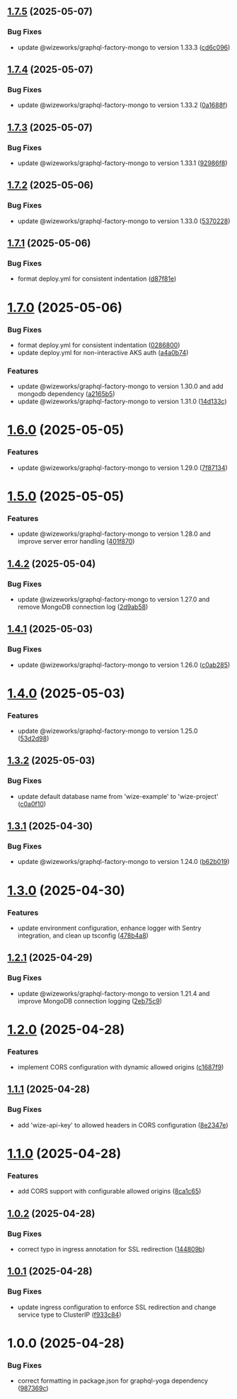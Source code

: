 ## [1.7.5](https://github.com/wize-works/wize-project/compare/v1.7.4...v1.7.5) (2025-05-07)


### Bug Fixes

* update @wizeworks/graphql-factory-mongo to version 1.33.3 ([cd6c096](https://github.com/wize-works/wize-project/commit/cd6c096541b650b4639cfb1615d15f3109a3a7f2))

## [1.7.4](https://github.com/wize-works/wize-project/compare/v1.7.3...v1.7.4) (2025-05-07)


### Bug Fixes

* update @wizeworks/graphql-factory-mongo to version 1.33.2 ([0a1688f](https://github.com/wize-works/wize-project/commit/0a1688f56fcd8e90a2d17df3b5bef63bf8f2c587))

## [1.7.3](https://github.com/wize-works/wize-project/compare/v1.7.2...v1.7.3) (2025-05-07)


### Bug Fixes

* update @wizeworks/graphql-factory-mongo to version 1.33.1 ([92986f8](https://github.com/wize-works/wize-project/commit/92986f8b966730f907b10b7831cc5dc7ac6fe9b4))

## [1.7.2](https://github.com/wize-works/wize-project/compare/v1.7.1...v1.7.2) (2025-05-06)


### Bug Fixes

* update @wizeworks/graphql-factory-mongo to version 1.33.0 ([5370228](https://github.com/wize-works/wize-project/commit/537022833e09dcd8c4612417579a4d2639576117))

## [1.7.1](https://github.com/wize-works/wize-project/compare/v1.7.0...v1.7.1) (2025-05-06)


### Bug Fixes

* format deploy.yml for consistent indentation ([d87f81e](https://github.com/wize-works/wize-project/commit/d87f81ec92216635876bcb501eba5dd59f24b6df))

# [1.7.0](https://github.com/wize-works/wize-project/compare/v1.6.0...v1.7.0) (2025-05-06)


### Bug Fixes

* format deploy.yml for consistent indentation ([0286800](https://github.com/wize-works/wize-project/commit/02868001e6d2f406766ee9f20d2f3b03fb618ba0))
* update deploy.yml for non-interactive AKS auth ([a4a0b74](https://github.com/wize-works/wize-project/commit/a4a0b74e6ad29ea0fe6ed670b181157b47b4bf9d))


### Features

* update @wizeworks/graphql-factory-mongo to version 1.30.0 and add mongodb dependency ([a2165b5](https://github.com/wize-works/wize-project/commit/a2165b519e857c7488999529ca296cce381a156e))
* update @wizeworks/graphql-factory-mongo to version 1.31.0 ([14d133c](https://github.com/wize-works/wize-project/commit/14d133c61282437cfadbe15abbce3e2da696e0b5))

# [1.6.0](https://github.com/wize-works/wize-project/compare/v1.5.0...v1.6.0) (2025-05-05)


### Features

* update @wizeworks/graphql-factory-mongo to version 1.29.0 ([7f87134](https://github.com/wize-works/wize-project/commit/7f87134793e622ec6b460c35ca041b77f3dc7252))

# [1.5.0](https://github.com/wize-works/wize-project/compare/v1.4.2...v1.5.0) (2025-05-05)


### Features

* update @wizeworks/graphql-factory-mongo to version 1.28.0 and improve server error handling ([401f870](https://github.com/wize-works/wize-project/commit/401f8708c7dbfc346579228a6e4af39685f5ef9b))

## [1.4.2](https://github.com/wize-works/wize-project/compare/v1.4.1...v1.4.2) (2025-05-04)


### Bug Fixes

* update @wizeworks/graphql-factory-mongo to version 1.27.0 and remove MongoDB connection log ([2d9ab58](https://github.com/wize-works/wize-project/commit/2d9ab586579f5a09cfcf2aac14d107ae23795589))

## [1.4.1](https://github.com/wize-works/wize-project/compare/v1.4.0...v1.4.1) (2025-05-03)


### Bug Fixes

* update @wizeworks/graphql-factory-mongo to version 1.26.0 ([c0ab285](https://github.com/wize-works/wize-project/commit/c0ab2858bcf4e98756f63613a65c811dff53260c))

# [1.4.0](https://github.com/wize-works/wize-project/compare/v1.3.2...v1.4.0) (2025-05-03)


### Features

* update @wizeworks/graphql-factory-mongo to version 1.25.0 ([53d2d98](https://github.com/wize-works/wize-project/commit/53d2d983b92ddf1b00b3763294bf75e9e4995130))

## [1.3.2](https://github.com/wize-works/wize-project/compare/v1.3.1...v1.3.2) (2025-05-03)


### Bug Fixes

* update default database name from 'wize-example' to 'wize-project' ([c0a0f10](https://github.com/wize-works/wize-project/commit/c0a0f10e03cf9002d54135bc85775d3170687b81))

## [1.3.1](https://github.com/wize-works/wize-project/compare/v1.3.0...v1.3.1) (2025-04-30)


### Bug Fixes

* update @wizeworks/graphql-factory-mongo to version 1.24.0 ([b62b019](https://github.com/wize-works/wize-project/commit/b62b0192f148a851e15c1964b60c7334efb4bd47))

# [1.3.0](https://github.com/wize-works/wize-project/compare/v1.2.1...v1.3.0) (2025-04-30)


### Features

* update environment configuration, enhance logger with Sentry integration, and clean up tsconfig ([478b4a8](https://github.com/wize-works/wize-project/commit/478b4a8a392f90998fee99058e626b2f972a0e3b))

## [1.2.1](https://github.com/wize-works/wize-project/compare/v1.2.0...v1.2.1) (2025-04-29)


### Bug Fixes

* update @wizeworks/graphql-factory-mongo to version 1.21.4 and improve MongoDB connection logging ([2eb75c9](https://github.com/wize-works/wize-project/commit/2eb75c924b7743892f068ab79f82b0c52b295b98))

# [1.2.0](https://github.com/wize-works/wize-project/compare/v1.1.1...v1.2.0) (2025-04-28)


### Features

* implement CORS configuration with dynamic allowed origins ([c1687f9](https://github.com/wize-works/wize-project/commit/c1687f9debd563c7439791455c58067c1384ff7a))

## [1.1.1](https://github.com/wize-works/wize-project/compare/v1.1.0...v1.1.1) (2025-04-28)


### Bug Fixes

* add 'wize-api-key' to allowed headers in CORS configuration ([8e2347e](https://github.com/wize-works/wize-project/commit/8e2347e3d12ad5ff0c73da7546b9990cf7daf942))

# [1.1.0](https://github.com/wize-works/wize-project/compare/v1.0.2...v1.1.0) (2025-04-28)


### Features

* add CORS support with configurable allowed origins ([8ca1c65](https://github.com/wize-works/wize-project/commit/8ca1c65d10a142999f4876826ac8a1ea001af21b))

## [1.0.2](https://github.com/wize-works/wize-project/compare/v1.0.1...v1.0.2) (2025-04-28)


### Bug Fixes

* correct typo in ingress annotation for SSL redirection ([144809b](https://github.com/wize-works/wize-project/commit/144809b418c99dbd0b2afc2b0082ec6e2cf21dad))

## [1.0.1](https://github.com/wize-works/wize-project/compare/v1.0.0...v1.0.1) (2025-04-28)


### Bug Fixes

* update ingress configuration to enforce SSL redirection and change service type to ClusterIP ([f933c84](https://github.com/wize-works/wize-project/commit/f933c8483a1dd7467f5483d56390b4e3ef9bfec2))

# 1.0.0 (2025-04-28)


### Bug Fixes

* correct formatting in package.json for graphql-yoga dependency ([987369c](https://github.com/wize-works/wize-project/commit/987369c0c1b353ac3371201e07a9c1959d28e051))
